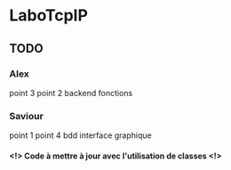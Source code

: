 # LaboTcpIP

## TODO

### Alex
point 3
point 2
backend fonctions

### Saviour
point 1
point 4
bdd 
interface graphique

#### <!> Code à mettre à jour avec l'utilisation de classes <!>
